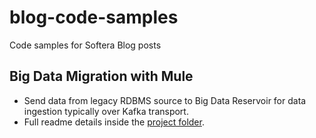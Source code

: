 # blog-code-samples
Code samples for Softera Blog posts

## Big Data Migration with Mule
* Send data from legacy RDBMS source to Big Data Reservoir for data ingestion typically over Kafka transport.
* Full readme details inside the [project folder](/big-data-migration-with-mule).

